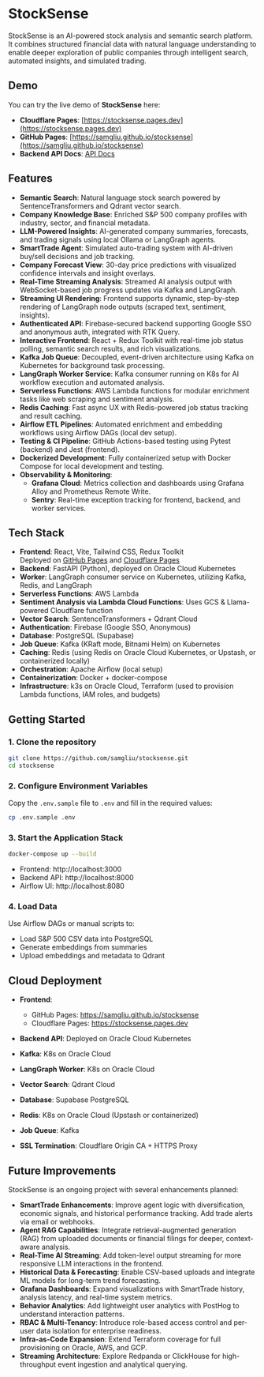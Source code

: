 # StockSense

StockSense is an AI-powered stock analysis and semantic search platform. It combines structured financial data with natural language understanding to enable deeper exploration of public companies through intelligent search, automated insights, and simulated trading.

## Demo

You can try the live demo of **StockSense** here:

- **Cloudflare Pages**: [https://stocksense.pages.dev](https://stocksense.pages.dev)
- **GitHub Pages**: [https://samgliu.github.io/stocksense](https://samgliu.github.io/stocksense)
- **Backend API Docs**: [API Docs](https://api.samliu.site/docs)

## Features

- **Semantic Search**: Natural language stock search powered by SentenceTransformers and Qdrant vector search.
- **Company Knowledge Base**: Enriched S&P 500 company profiles with industry, sector, and financial metadata.
- **LLM-Powered Insights**: AI-generated company summaries, forecasts, and trading signals using local Ollama or LangGraph agents.
- **SmartTrade Agent**: Simulated auto-trading system with AI-driven buy/sell decisions and job tracking.
- **Company Forecast View**: 30-day price predictions with visualized confidence intervals and insight overlays.
- **Real-Time Streaming Analysis**: Streamed AI analysis output with WebSocket-based job progress updates via Kafka and LangGraph.
- **Streaming UI Rendering**: Frontend supports dynamic, step-by-step rendering of LangGraph node outputs (scraped text, sentiment, insights).
- **Authenticated API**: Firebase-secured backend supporting Google SSO and anonymous auth, integrated with RTK Query.
- **Interactive Frontend**: React + Redux Toolkit with real-time job status polling, semantic search results, and rich visualizations.
- **Kafka Job Queue**: Decoupled, event-driven architecture using Kafka on Kubernetes for background task processing.
- **LangGraph Worker Service**: Kafka consumer running on K8s for AI workflow execution and automated analysis.
- **Serverless Functions**: AWS Lambda functions for modular enrichment tasks like web scraping and sentiment analysis.
- **Redis Caching**: Fast async UX with Redis-powered job status tracking and result caching.
- **Airflow ETL Pipelines**: Automated enrichment and embedding workflows using Airflow DAGs (local dev setup).
- **Testing & CI Pipeline**: GitHub Actions-based testing using Pytest (backend) and Jest (frontend).
- **Dockerized Development**: Fully containerized setup with Docker Compose for local development and testing.
- **Observability & Monitoring**:
  - **Grafana Cloud**: Metrics collection and dashboards using Grafana Alloy and Prometheus Remote Write.
  - **Sentry**: Real-time exception tracking for frontend, backend, and worker services.

## Tech Stack

- **Frontend**: React, Vite, Tailwind CSS, Redux Toolkit  
  Deployed on [GitHub Pages](https://samgliu.github.io/stocksense) and [Cloudflare Pages](https://stocksense.pages.dev)
- **Backend**: FastAPI (Python), deployed on Oracle Cloud Kubernetes
- **Worker**: LangGraph consumer service on Kubernetes, utilizing Kafka, Redis, and LangGraph
- **Serverless Functions**: AWS Lambda
- **Sentiment Analysis via Lambda Cloud Functions**: Uses GCS & Llama-powered Cloudflare function
- **Vector Search**: SentenceTransformers + Qdrant Cloud
- **Authentication**: Firebase (Google SSO, Anonymous)
- **Database**: PostgreSQL (Supabase)
- **Job Queue**: Kafka (KRaft mode, Bitnami Helm) on Kubernetes
- **Caching**: Redis (using Redis on Oracle Cloud Kubernetes, or Upstash, or containerized locally)
- **Orchestration**: Apache Airflow (local setup)
- **Containerization**: Docker + docker-compose
- **Infrastructure**: k3s on Oracle Cloud, Terraform (used to provision Lambda functions, IAM roles, and budgets)

## Getting Started

### 1. Clone the repository

```bash
git clone https://github.com/samgliu/stocksense.git
cd stocksense
```

### 2. Configure Environment Variables

Copy the `.env.sample` file to `.env` and fill in the required values:

```bash
cp .env.sample .env
```

### 3. Start the Application Stack

```bash
docker-compose up --build
```

- Frontend: http://localhost:3000
- Backend API: http://localhost:8000
- Airflow UI: http://localhost:8080

### 4. Load Data

Use Airflow DAGs or manual scripts to:

- Load S&P 500 CSV data into PostgreSQL
- Generate embeddings from summaries
- Upload embeddings and metadata to Qdrant

## Cloud Deployment

- **Frontend**:
  - GitHub Pages: https://samgliu.github.io/stocksense
  - Cloudflare Pages: https://stocksense.pages.dev
- **Backend API**: Deployed on Oracle Cloud Kubernetes

- **Kafka**: K8s on Oracle Cloud
- **LangGraph Worker**: K8s on Oracle Cloud
- **Vector Search**: Qdrant Cloud
- **Database**: Supabase PostgreSQL
- **Redis**: K8s on Oracle Cloud (Upstash or containerized)
- **Job Queue**: Kafka
- **SSL Termination**: Cloudflare Origin CA + HTTPS Proxy

## Future Improvements

StockSense is an ongoing project with several enhancements planned:

- **SmartTrade Enhancements**: Improve agent logic with diversification, economic signals, and historical performance tracking. Add trade alerts via email or webhooks.
- **Agent RAG Capabilities**: Integrate retrieval-augmented generation (RAG) from uploaded documents or financial filings for deeper, context-aware analysis.
- **Real-Time AI Streaming**: Add token-level output streaming for more responsive LLM interactions in the frontend.
- **Historical Data & Forecasting**: Enable CSV-based uploads and integrate ML models for long-term trend forecasting.
- **Grafana Dashboards**: Expand visualizations with SmartTrade history, analysis latency, and real-time system metrics.
- **Behavior Analytics**: Add lightweight user analytics with PostHog to understand interaction patterns.
- **RBAC & Multi-Tenancy**: Introduce role-based access control and per-user data isolation for enterprise readiness.
- **Infra-as-Code Expansion**: Extend Terraform coverage for full provisioning on Oracle, AWS, and GCP.
- **Streaming Architecture**: Explore Redpanda or ClickHouse for high-throughput event ingestion and analytical querying.
